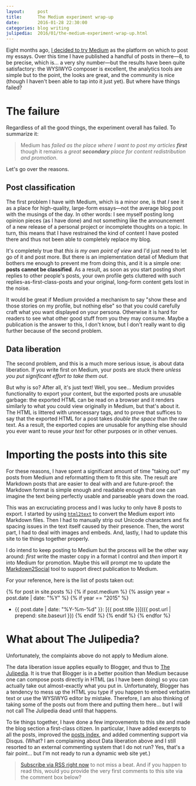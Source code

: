 ```yaml
---
layout:     post
title:      The Medium experiment wrap-up
date:       2016-01-28 22:30:00
categories: blog writing
julipedia:  2016/01/the-medium-experiment-wrap-up.html
---
```


Eight months ago, [I decided to try
Medium](/blog/2015/05/24/hello-medium.html) as the platform on which to
post my essays.  Over this time I have published a handful of posts in
there&mdash;8, to be precise, which is... a very shy number&mdash;but the
results have been quite satisfactory: the WYSIWYG composer is excellent,
the analytics tools are simple but to the point, the looks are great, and
the community is nice (though I haven't been able to tap into it just yet).
But where have things failed?

# The failure

Regardless of all the good things, the experiment overall has failed.  To
summarize it:

> Medium has _failed as the place where I want to post my articles
> **first**_ though it remains a _great **secondary** place for content
> redistribution and promotion_.

Let's go over the reasons.

## Post classification

The first problem I have with Medium, which is a minor one, is that *I* see
it as a place for high-quality, large-form essays&mdash;not the average
blog post with the musings of the day.  In other words: I see myself
posting long opinion pieces (as I have done) and not something like the
announcement of a new release of a personal project or incomplete thoughts
on a topic.  In turn, this means that I have restrained the kind of content
I have posted there and thus not been able to completely replace my blog.

It's completely true that *this is my own point of view* and I'd just need
to let go of it and post more.  But there is an implementation detail of
Medium that bothers me enough to prevent me from doing this, and it is a
simple one: **posts cannot be classified**.  As a result, as soon as you
start posting short replies to other people's posts, your own profile gets
cluttered with such replies-as-first-class-posts and your original,
long-form content gets lost in the noise.

It would be great if Medium provided a mechanism to say "show these and
those stories on my profile, but nothing else" so that you could carefully
craft what you want displayed on your persona.  Otherwise it is hard for
readers to see what other good stuff from you they may consume.  Maybe a
publication is the answer to this, I don't know, but I don't really want
to dig further because of the second problem.

## Data liberation

The second problem, and this is a much more serious issue, is about data
liberation.  If you write first on Medium, your posts are stuck there
*unless you put significant effort to take them out*.

But why is so?  After all, it's just text!  Well, you see... Medium
provides functionality to export your content, but the exported posts are
unusable garbage: the exported HTML can be read on a browser and it renders
similarly to what you could view originally in Medium, but that's about it.
The HTML is littered with unnecessary tags, and to prove that suffices to
say that the exported HTML for a post takes *double the space* than the raw
text.  As a result, the exported copies are unusable for anything else
should you ever want to reuse *your text* for other purposes or in other
venues.

# Importing the posts into this site

For these reasons, I have spent a significant amount of time "taking out"
my posts from Medium and reformatting them to fit this site.  The result
are Markdown posts that are easier to deal with and are future-proof: the
Markdown format is simple enough and readable enough that one can imagine
the text being perfectly usable and parseable years down the road.

This was an excruciating process and I was lucky to only have 8 posts to
export.  I started by using
[`html2text`](https://pypi.python.org/pypi/html2text) to convert the Medium
export into Markdown files.  Then I had to manually strip out Unicode
characters and fix spacing issues in the text itself caused by their
presence.  Then, the worst part, I had to deal with images and embeds.
And, lastly, I had to update this site to tie things together properly.

I do intend to keep posting to Medium but the process will be the other way
around: *first* write the master copy in a format I control and *then*
import it into Medium for promotion.  Maybe this will prompt me to update
the [Markdown2Social](https://github.com/jmmv/markdown2social/) tool to
support direct publication to Medium.

For your reference, here is the list of posts taken out:

{% for post in site.posts %}
  {% if post.medium %}
    {% assign year = post.date | date: "%Y" %}
    {% if year == "2015" %}
* {{ post.date | date: "%Y-%m-%d" }}:
  [{{ post.title }}]({{ post.url | prepend: site.baseurl }})
    {% endif %}
  {% endif %}
{% endfor %}

# What about The Julipedia?

Unfortunately, the complaints above do not apply to Medium alone.

The data liberation issue applies equally to Blogger, and thus to [The
Julipedia](http://julipedia.meroh.net/).  It is true that Blogger is in a
better position than Medium because one can compose posts directly in HTML
(as I have been doing) so you can actually take out almost-exactly what you
put in.  Unfortunately, Blogger has a tendency to mess up the HTML you type
if you happen to embed verbatim text or use the WYSIWYG editor by mistake.
Therefore, I am also thinking of taking some of the posts out from there
and putting them here... but I will not call The Julipedia dead until that
happens.

To tie things together, I have done a few improvements to this site and
made the blog section a first-class citizen.  In particular, I have added
excerpts to all the posts, improved the [posts index](/blog), and added
commenting support via Disqus.  (What?  I am complaining about Data
liberation above and I still resorted to an external commenting system that
I do not run?  Yes, that's a fair point...  but I'm not ready to run a
dynamic web site yet.)

> [Subscribe via RSS right now](/feed.xml) to not miss a beat.  And if you
> happen to read this, would you provide the very first comments to this
> site via the comment box below?
